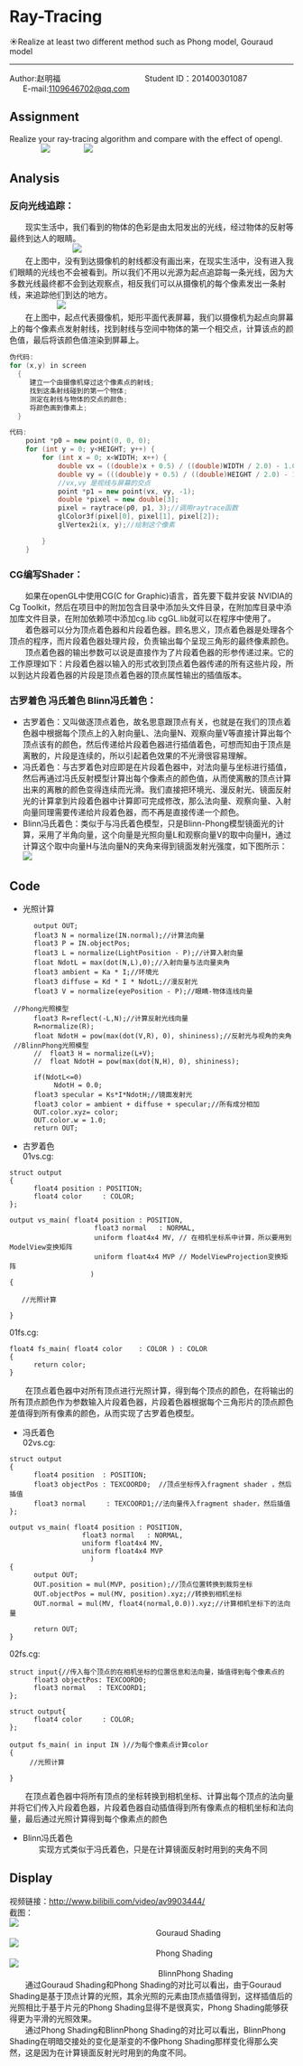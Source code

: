 # Ray-Tracing
:sunny:Realize at least two different method such as Phong model, Gouraud model<br>
__________________________________________________________________________________________
Author:赵明福                                        Student ID：201400301087                            E-mail:1109646702@qq.com<br>
## Assignment
Realize your ray-tracing algorithm and compare with the effect of opengl.<br>
　　　　![](https://github.com/Chicharito999/ImageCache/raw/master/image/图片24.png) 
　　　　![](https://github.com/Chicharito999/ImageCache/raw/master/image/图片25.png)
## Analysis
### 反向光线追踪：
　　现实生活中，我们看到的物体的色彩是由太阳发出的光线，经过物体的反射等最终到达人的眼睛。<br>
　　　　　　　　![](https://github.com/Chicharito999/ImageCache/raw/master/image/图片57.png)<br>
　　在上图中，没有到达摄像机的射线都没有画出来，在现实生活中，没有进入我们眼睛的光线也不会被看到。所以我们不用以光源为起点追踪每一条光线，因为大多数光线最终都不会到达观察点，相反我们可以从摄像机的每个像素发出一条射线，来追踪他们到达的地方。<br>
　　　　　　![](https://github.com/Chicharito999/ImageCache/raw/master/image/图片58.png)<br> 
　　在上图中，起点代表摄像机，矩形平面代表屏幕，我们以摄像机为起点向屏幕上的每个像素点发射射线，找到射线与空间中物体的第一个相交点，计算该点的颜色值，最后将该颜色值渲染到屏幕上。<br>
```cpp
伪代码:
for (x,y) in screen
  {
     建立一个由摄像机穿过这个像素点的射线;
     找到这条射线碰到的第一个物体;
     测定在射线与物体的交点的颜色;
     将颜色画到像素上;
  }
```  
```cpp
代码:
	point *p0 = new point(0, 0, 0);
	for (int y = 0; y<HEIGHT; y++) {
		for (int x = 0; x<WIDTH; x++) {
			double vx = ((double)x + 0.5) / ((double)WIDTH / 2.0) - 1.0;
			double vy = (((double)y + 0.5) / ((double)HEIGHT / 2.0) - 1.0)*.899;
			//vx,vy 是视线与屏幕的交点
			point *p1 = new point(vx, vy, -1);
			double *pixel = new double[3];
			pixel = raytrace(p0, p1, 3);//调用raytrace函数
			glColor3f(pixel[0], pixel[1], pixel[2]);
			glVertex2i(x, y);//绘制这个像素

		}
	}
```    
### CG编写Shader：
　　如果在openGL中使用CG(C for Graphic)语言，首先要下载并安装 NVIDIA的Cg Toolkit，然后在项目中的附加包含目录中添加头文件目录，在附加库目录中添加库文件目录，在附加依赖项中添加cg.lib cgGL.lib就可以在程序中使用了。<br>
　　着色器可以分为顶点着色器和片段着色器。顾名思义，顶点着色器是处理各个顶点的程序，而片段着色器处理片段，负责输出每个呈现三角形的最终像素颜色。<br>
　　顶点着色器的输出参数可以说是直接作为了片段着色器的形参传递过来。它的工作原理如下：片段着色器以输入的形式收到顶点着色器传递的所有这些片段，所以到达片段着色器的片段是顶点着色器的顶点属性输出的插值版本。<br>

### 古罗着色 冯氏着色 Blinn冯氏着色：
* 古罗着色：又叫做逐顶点着色，故名思意跟顶点有关，也就是在我们的顶点着色器中根据每个顶点上的入射向量L、法向量N、观察向量V等直接计算出每个顶点该有的颜色，然后传递给片段着色器进行插值着色，可想而知由于顶点是离散的，片段是连续的，所以引起着色效果的不光滑很容易理解。<br> 
* 冯氏着色：与古罗着色对应即是在片段着色器中，对法向量与坐标进行插值，然后再通过冯氏反射模型计算出每个像素点的颜色值，从而使离散的顶点计算出来的离散的颜色变得连续而光滑。我们直接把环境光、漫反射光、镜面反射光的计算拿到片段着色器中计算即可完成修改，那么法向量、观察向量、入射向量同理需要传递给片段着色器，而不再是直接传递一个颜色。<br> 
* Blinn冯氏着色：类似于与冯氏着色模型，只是Blinn-Phong模型镜面光的计算，采用了半角向量，这个向量是光照向量L和观察向量V的取中向量H，通过计算这个取中向量H与法向量N的夹角来得到镜面发射光强度，如下图所示：<br> 
![](https://github.com/Chicharito999/ImageCache/raw/master/image/图片28.png)<br>
## Code
* 光照计算
```cg
      output OUT;
      float3 N = normalize(IN.normal);//计算法向量
      float3 P = IN.objectPos;
      float3 L = normalize(LightPosition - P);//计算入射向量
      float NdotL = max(dot(N,L),0);//入射向量与法向量夹角
      float3 ambient = Ka * I;//环境光
      float3 diffuse = Kd * I * NdotL;//漫反射光
      float3 V = normalize(eyePosition - P);//眼睛-物体连线向量  

 //Phong光照模型
      float3 R=reflect(-L,N);//计算反射光线向量
      R=normalize(R);
      float NdotH = pow(max(dot(V,R), 0), shininess);//反射光与视角的夹角
 //BlinnPhong光照模型
      //  float3 H = normalize(L+V);
      //  float NdotH = pow(max(dot(N,H), 0), shininess);

      if(NdotL<=0)
           NdotH = 0.0;
      float3 specular = Ks*I*NdotH;//镜面发射光
      float3 color = ambient + diffuse + specular;//所有成分相加
      OUT.color.xyz= color;
      OUT.color.w = 1.0;
      return OUT;
```
* 古罗着色<br>
01vs.cg:<br>
```cg
struct output
{
      float4 position : POSITION; 
      float4 color     : COLOR; 
};
 
output vs_main( float4 position : POSITION,
                     float3 normal   : NORMAL,
                     uniform float4x4 MV, // 在相机坐标系中计算，所以要用到ModelView变换矩阵
                     uniform float4x4 MVP // ModelViewProjection变换矩阵
                    )
{

   //光照计算

}
```
01fs.cg:<br>
```cg
float4 fs_main( float4 color    : COLOR ) : COLOR
{
      return color;
}  
```
　　在顶点着色器中对所有顶点进行光照计算，得到每个顶点的颜色，在将输出的所有顶点颜色作为参数输入片段着色器，片段着色器根据每个三角形片的顶点颜色差值得到所有像素的颜色，从而实现了古罗着色模型。<br>
* 冯氏着色<br>
02vs.cg:<br>
```cg
struct output
{
      float4 position  : POSITION;    
      float3 objectPos : TEXCOORD0;  //顶点坐标传入fragment shader ，然后插值
      float3 normal     : TEXCOORD1;//法向量传入fragment shader，然后插值
};
 
output vs_main( float4 position : POSITION,
                  float3 normal   : NORMAL,
                  uniform float4x4 MV,
                  uniform float4x4 MVP
                    )
{
      output OUT;
      OUT.position = mul(MVP, position);//顶点位置转换到裁剪坐标
      OUT.objectPos = mul(MV, position).xyz;//转换到相机坐标
      OUT.normal = mul(MV, float4(normal,0.0)).xyz;//计算相机坐标下的法向量
 
      return OUT;
}
```
02fs.cg:<br>
```cg
struct input{//传入每个顶点的在相机坐标的位置信息和法向量，插值得到每个像素点的
      float3 objectPos: TEXCOORD0;   
      float3 normal   : TEXCOORD1;
};
 
struct output{
      float4 color     : COLOR;
};
 
output fs_main( in input IN )//为每个像素点计算color
{
     //光照计算

}
```
　　在顶点着色器中将所有顶点的坐标转换到相机坐标、计算出每个顶点的法向量并将它们传入片段着色器，片段着色器自动插值得到所有像素点的相机坐标和法向量，最后通过光照计算得到每个像素点的颜色<br>
* Blinn冯氏着色<br>
　　实现方式类似于冯氏着色，只是在计算镜面反射时用到的夹角不同<br>

## Display
视频链接：http://www.bilibili.com/video/av9903444/<br>
截图：<br>
![](https://github.com/Chicharito999/ImageCache/raw/master/image/Gouraud.png)<br>
                                    　　　　　　　　　Gouraud Shading<br>
![](https://github.com/Chicharito999/ImageCache/raw/master/image/Phong.png)<br>
                                　  　　　　　　　　  Phong Shading<br>
![](https://github.com/Chicharito999/ImageCache/raw/master/image/BlinnPhong.png) <br>
                                   　　　　　　　　　 BlinnPhong Shading<br>
　　通过Gouraud Shading和Phong Shading的对比可以看出，由于Gouraud Shading是基于顶点计算的光照，其余光照的元素由顶点插值得到，这样插值后的光照相比于基于片元的Phong Shading显得不是很真实，Phong Shading能够获得更为平滑的光照效果。<br>
　　通过Phong Shading和BlinnPhong Shading的对比可以看出，BlinnPhong Shading在明暗交接处的变化是渐变的不像Phong Shading那样变化得那么突然，这是因为在计算镜面反射光时用到的角度不同。　
